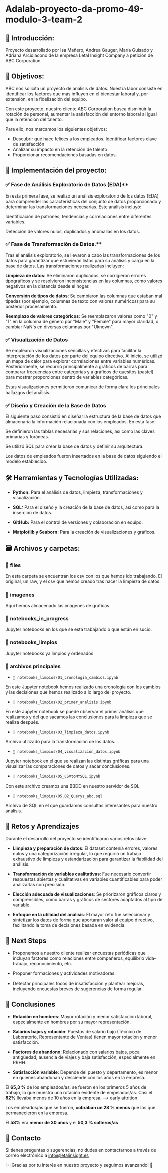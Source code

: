 # Adalab-proyecto-da-promo-49-modulo-3-team-2

## 📌 Introducción:

Proyecto desarrollado por Isa Mañero, Andrea Gauger, María Guisado y Adriana Arcidiacono de la empresa Letal Insight Company a petición de ABC Corporation.

## 🎯 Objetivos:

ABC nos solicita un proyecto de análisis de datos. Nuestra labor consiste en identificar los factores que más influyen en el bienestar laboral y, por extensión, en la fidelización del equipo. 

Con este proyecto, nuestro cliente ABC Corporation busca disminuir la rotación de personal, aumentar la satisfacción del entorno laboral al igual que la retención del talento.

Para ello, nos marcamos los siguientes objetivos:

- Descubrir qué hace felices a los empleados. Identificar factores clave de satisfacción
- Analizar su impacto en la retención de talento
- Proporcionar recomendaciones basadas en datos.

## 📝  Implementación del proyecto:

### ✅ Fase de Análisis Exploratorio de Datos (EDA)**

En esta primera fase, se realizó un análisis exploratorio de los datos (EDA) para comprender las características del conjunto de datos proporcionado y determinar las transformaciones necesarias. Este análisis incluyó:

Identificación de patrones, tendencias y correlaciones entre diferentes variables.

Detección de valores nulos, duplicados y anomalías en los datos.

### ✅ Fase de Transformación de Datos.**

Tras el análisis exploratorio, se llevaron a cabo las transformaciones de los datos para garantizar que estuvieran listos para su análisis y carga en la base de datos. Las transformaciones realizadas incluyen:

**Limpieza de datos**: Se eliminaron duplicados, se corrigieron errores tipográficos y se resolvieron inconsistencias en las columnas, como valores negativos en la distancia desde el hogar.

**Conversión de tipos de datos**: Se cambiaron las columnas que estaban mal tipadas (por ejemplo, columnas de texto con valores numéricos) para su posterior procesamiento.

**Reemplazo de valores categóricos**: Se reemplazaron valores como "0" y "1" en la columna de género por "Male" y "Female" para mayor claridad, o cambiar NaN's en diversas columnas por "Uknown".


### ✅ Visualización de Datos
Se emplearon visualizaciones sencillas y efectivas para facilitar la interpretación de los datos por parte del equipo directivo. Al inicio, se utilizó un mapa de calor para explorar correlaciones entre variables numéricas. Posteriormente, se recurrió principalmente a gráficos de barras para comparar frecuencias entre categorías y a gráficos de quesitos (pastel) para mostrar proporciones dentro de variables categóricas.

Estas visualizaciones permitieron comunicar de forma clara los principales hallazgos del análisis.


### ✅ Diseño y Creación de la Base de Datos
El siguiente paso consistió en diseñar la estructura de la base de datos que almacenaría la información relacionada con los empleados. En esta fase:

Se definieron las tablas necesarias y sus relaciones, así como las claves primarias y foráneas.

Se utilizó SQL para crear la base de datos y definir su arquitectura.

Los datos de empleados fueron insertados en la base de datos siguiendo el modelo establecido.

## 🛠️ Herramientas y Tecnologías Utilizadas:
- **Python:** Para el análisis de datos, limpieza, transformaciones y visualización.

- **SQL:** Para el diseño y la creación de la base de datos, así como para la inserción de datos.

- **GitHub:** Para el control de versiones y colaboración en equipo.

- **Matplotlib y Seaborn:** Para la creación de visualizaciones y gráficos.

## 🗃️ Archivos y carpetas:
### 📁 files
En esta carpeta se encuentran los csv con los que hemos ido trabajando. El original, un raw, y el csv que hemos creado tras hacer la limpieza de datos. 
### 📁 imagenes
Aquí hemos almacenado las imágenes de gráficas.
### 📁 notebooks_in_progress
Jupyter notebooks en los que se está trabajando o que están en sucio.
### 📁 notebooks_limpios
Jupyter notebooks ya limpios y ordenados
### 📃 archivos principales
- `📃 notebooks_limpios\01_cronologia_cambios.ipynb`

En este Jupyter notebook hemos realizado una cronología con los cambios y las decisiones que hemos realizado a lo largo del proyecto.
- `📃 notebooks_limpios\02_primer_analisis.ipynb`

En este Jupyter notebook se puede observar el primer análisis que realizamos y del que sacamos las conclusiones para la limpieza que se realiza después.

- `📃 notebooks_limpios\03_limpieza_datos.ipynb`

Archivo utilizado para la transformación de los datos.

- `📃 notebooks_limpios\04_visualización_datos.ipynb`

Jupyter notebook en el que se realizan las distintas gráficas para una visualizar las comparaciones de datos y sacar conclusiones.

- `📃 notebooks_limpios\05_CSVtoMYSQL.ipynb`

Con este archivo creamos una BBDD en nuestro servidor de SQL

- `📃 notebooks_limpios\05.02_Querys_abc.sql`

Archivo de SQL en el que guardamos consultas interesantes para nuestro análisis. 

## 🚀 Retos y Aprendizajes

Durante el desarrollo del proyecto se identificaron varios retos clave:

- **Limpieza y preparación de datos**: El dataset contenía errores, valores nulos y una categorización irregular, lo que requirió un trabajo exhaustivo de limpieza y estandarización para garantizar la fiabilidad del análisis.

- **Transformación de variables cualitativas**: Fue necesario convertir respuestas abiertas y cualitativas en variables cuantificables para poder analizarlas con precisión.

- **Elección adecuada de visualizaciones**: Se priorizaron gráficos claros y comprensibles, como barras y gráficos de sectores adaptados al tipo de variable.

- **Enfoque en la utilidad del análisis**: El mayor reto fue seleccionar y sintetizar los datos de forma que aportaran valor al equipo directivo, facilitando la toma de decisiones basada en evidencia.

## 🔮 Next Steps

- Proponemos a nuestro cliente realizar encuestas periódicas que incluyan factores como relaciones entre compañeros, equilibrio vida-trabajo, reconocimiento, etc.

- Proponer formaciones y actividades motivadoras.

- Detectar principales focos de insatisfacción y plantear mejoras, incluyendo encuestas breves de sugerencias de forma regular.

## 🏁 Conclusiones

- **Rotación en hombres**: Mayor rotación y menor satisfacción laboral, especialmente en hombres por su mayor representación.

- **Salarios bajos y rotación**: Puestos de salario bajo (Técnico de Laboratorio, Representante de Ventas) tienen mayor rotación y menor satisfacción.

- **Factores de abandono**: Relacionado con salarios bajos, poca antigüedad, ausencia de viajes y baja satisfacción, especialmente en RRHH.

- **Satisfacción variable**: Depende del puesto y departamento, es menor en quienes abandonan y desciende con los años en la empresa.

El **65,3 %** de los empleados/as, se fueron en los primeros 5 años de trabajo, lo que muestra una rotación evidente de empelados/as.
Casi el **82%** llevaba menos de 10 años en la empresa. ⟶ early attrition

Los empleados/as que se fueron, **cobraban un 28 % menos** que los que permanecieron en la empresa.

El **58%** era **menor de 30 años** y el **50,3 % solteros/as**

## 📩 Contacto
Si tienes preguntas o sugerencias, no dudes en contactarnos a través de correo electrónico a info@letalinsight.es

✨ ¡Gracias por tu interés en nuestro proyecto y seguimos avanzando! 🎉